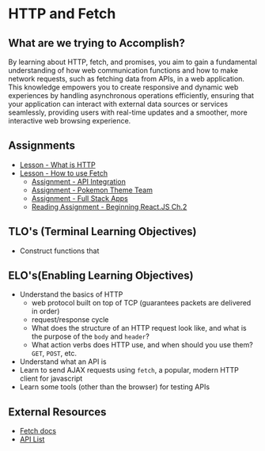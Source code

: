 # HTTP and Fetch

## What are we trying to Accomplish?

By learning about HTTP, fetch, and promises, you aim to gain a fundamental understanding of how web communication functions and how to make network requests, such as fetching data from APIs, in a web application. This knowledge empowers you to create responsive and dynamic web experiences by handling asynchronous operations efficiently, ensuring that your application can interact with external data sources or services seamlessly, providing users with real-time updates and a smoother, more interactive web browsing experience.

## Assignments

- [Lesson - What is HTTP](./1-what-is-http.md)
- [Lesson - How to use Fetch](./2-ajax-fetch.md)
  - [Assignment - API Integration](https://github.com/Code-Platoon-Assignments/API-Integration.git)
  - [Assignment - Pokemon Theme Team](https://github.com/Code-Platoon-Assignments/pokemon-theme-team.git)
  - [Assignment - Full Stack Apps](https://github.com/Code-Platoon-Assignments/Student-Full-Stack.git)
  - [Reading Assignment - Beginning React.JS Ch.2](https://drive.google.com/file/d/1groEhrGvFKe7Jf_u3NfnoDQUJspU2alu/view?usp=drive_link)

## TLO's (Terminal Learning Objectives)

- Construct functions that

## ELO's(Enabling Learning Objectives)

- Understand the basics of HTTP
  - web protocol built on top of TCP (guarantees packets are delivered in order)
  - request/response cycle
  - What does the structure of an HTTP request look like, and what is the purpose of the `body` and `header`?
  - What action verbs does HTTP use, and when should you use them? `GET`, `POST`, etc.
- Understand what an API is
- Learn to send AJAX requests using `fetch`, a popular, modern HTTP client for javascript
- Learn some tools (other than the browser) for testing APIs

## External Resources

- [Fetch docs](https://javascript.info/fetch)
- [API List](https://github.com/public-apis/public-apis)

